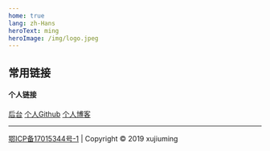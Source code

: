 ```yaml
---
home: true
lang: zh-Hans
heroText: ming
heroImage: /img/logo.jpeg
---
```




## 常用链接
#### 个人链接
[后台](https://show.xujiuming.com)
[个人Github](https://www.github.com/xujiuming) 
[个人博客](https://blog.xujiuming.com)  


<hr/>

[鄂ICP备17015344号-1](https://beian.miit.gov.cn)  | Copyright © 2019 xujiuming
